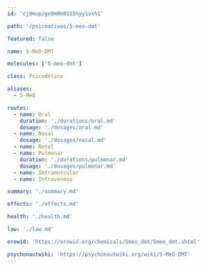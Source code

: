 ```yaml
---
id: 'cj9mupzgo0m0m0155hyy1vxh1'

path: '/psicoativos/5-meo-dmt'

featured: false

name: 5-MeO-DMT

molecules: ['5-meo-dmt']

class: Psicodélico

aliases:
  - 5-MeO

routes:
  - name: Oral
    duration: './durations/oral.md'
    dosage: './dosages/oral.md'
  - name: Nasal
    dosage: './dosages/nasal.md'
  - name: Retal
  - name: Pulmonar
    duration: './durations/pulmonar.md'
    dosage: './dosages/pulmonar.md'
  - name: Intramuscular
  - name: Intravenoso

summary: './summary.md'

effects: './effects.md'

health: './health.md'

law: './law.md'

erowid: 'https://erowid.org/chemicals/5meo_dmt/5meo_dmt.shtml'

psychonautwiki: 'https://psychonautwiki.org/wiki/5-MeO-DMT'
---
```

